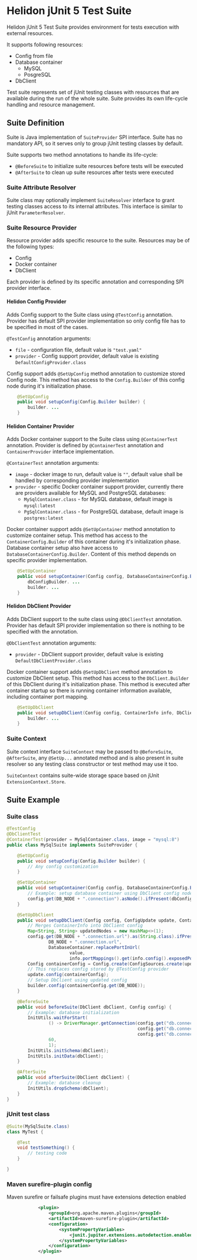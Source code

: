 # Helidon jUnit 5 Test Suite

Helidon jUnit 5 Test Suite provides environment for tests execution with
external resources.

It supports following resources:
 * Config from file
 * Database container
   - MySQL
   - PosgreSQL
 * DbClient

Test suite represents set of jUnit testing classes with resources that are
available during the run of the whole suite. Suite provides its own
life-cycle handling and resource management.

## Suite Definition

Suite is Java implementation of `SuiteProvider` SPI interface. Suite has
no mandatory API, so it serves only to group jUnit testing classes by default.

Suite supports two method annotations to handle its life-cycle:
 * `@BeforeSuite` to initialize suite resources before tests will be executed
 * `@AfterSuite` to clean up suite resources after tests were executed

### Suite Attribute Resolver

Suite class may optionally implement `SuiteResolver` interface to grant testing
classes access to its internal attributes. This interface is similar to jUnit
`ParameterResolver`.

### Suite Resource Provider

Resource provider adds specific resource to the suite. Resources may be
of the following types:
 * Config
 * Docker container
 * DbClient

Each provider is defined by its specific annotation and corresponding
SPI provider interface. 

#### Helidon Config Provider

Adds Config support to the Suite class using `@TestConfig` annotation.
Provider has default SPI provider implementation so only config file has to be
specified in most of the cases.

`@TestConfig` annotation arguments:
 * `file` - configuration file, default value is `"test.yaml"`
 * `provider` - Config support provider, default value is existing
                `DefaultConfigProvider.class`

Config support adds `@SetUpConfig` method annotation to customize stored
Config node. This method has access to the `Config.Builder` of this config node
during it's initialization phase.

```java
    @SetUpConfig
    public void setupConfig(Config.Builder builder) {
        builder. ...
    }
```

#### Helidon Container Provider

Adds Docker container support to the Suite class using `@ContainerTest`
annotation. Provider is defined by `@ContainerTest` annotation and
`ContainerProvider` interface implementation.

`@ContainerTest` annotation arguments:
 * `image` - docker image to run, default value is `""`, default value shall
             be handled by corresponding provider implementation
 * `provider` - specific Docker container support provider, currently there
              are providers available for MySQL and PostgreSQL databases:
   - `MySqlContainer.class` - for MySQL database, default image
                            is `mysql:latest`
   - `PgSqlContainer.class` - for PostgreSQL database, default image
                            is `postgres:latest`

Docker container support adds `@SetUpContainer` method annotation to customize
container setup. This method has access to the `ContainerConfig.Builder`
of this container during it's initialization phase.
Database container setup also have access to `DatabaseContainerConfig.Builder`.
Content of this method depends on specific provider implementation.

```java
    @SetUpContainer
    public void setupContainer(Config config, DatabaseContainerConfig.Builder dbConfigBuilder, ContainerConfig.Builder builder) {
        dbConfigBuilder. ...
        builder. ...
    }
```

#### Helidon DbClient Provider

Adds DbClient support to the suite class using `@DbClientTest` annotation.
Provider has default SPI provider implementation so there is nothing to be
specified with the annotation.

`@DbClientTest` annotation arguments:
 * `provider` - DbClient support provider, default value is existing
              `DefaultDbClientProvider.class`

Docker container support adds `@SetUpDbClient` method annotation to customize
DbClient setup. This method has access to the `DbClient.Builder`
of this DbClient during it's initialization phase.
This method is executed after container startup so there is running container
information available, including container port mapping.

```java
    @SetUpDbClient
    public void setupDbClient(Config config, ContainerInfo info, DbClient.Builder builder) {
        builder. ...
    }
```

### Suite Context

Suite context interface `SuiteContext` may be passed to `@BeforeSuite`,
`@AfterSuite`, any `@SetUp...` annotated method and is also present in suite
resolver so any testing class constructor or test method may use it too. 

`SuiteContext` contains suite-wide storage space based on jUnit
`ExtensionContext.Store`.

## Suite Example

### Suite class

```java
@TestConfig
@DbClientTest
@ContainerTest(provider = MySqlContainer.class, image = "mysql:8")
public class MySqlSuite implements SuiteProvider {

    @SetUpConfig
    public void setupConfig(Config.Builder builder) {
        // Any config customization
    }

    @SetUpContainer
    public void setupContainer(Config config, DatabaseContainerConfig.Builder dbConfigBuilder) {
        // Example: setup database container using DbClient config node
        config.get(DB_NODE + ".connection").asNode().ifPresent(dbConfigBuilder::dbClient);
    }

    @SetUpDbClient
    public void setupDbClient(Config config, ConfigUpdate update, ContainerInfo info, DbClient.Builder builder) {
        // Merges ContainerInfo into DbClient config
        Map<String, String> updatedNodes = new HashMap<>(1);
        config.get(DB_NODE + ".connection.url").as(String.class).ifPresent(value -> updatedNodes.put(
                DB_NODE + ".connection.url",
                DatabaseContainer.replacePortInUrl(
                        value,
                        info.portMappings().get(info.config().exposedPorts()[0]))));
        Config containerConfig = Config.create(ConfigSources.create(updatedNodes), ConfigSources.create(config));
        // This replaces config stored by @TestConfig provider
        update.config(containerConfig);
        // Setup DbClient using updated config
        builder.config(containerConfig.get(DB_NODE));
    }

    @BeforeSuite
    public void beforeSuite(DbClient dbClient, Config config) {
        // Example: database initialization
        InitUtils.waitForStart(
                () -> DriverManager.getConnection(config.get("db.connection.url").asString().get(),
                                                  config.get("db.connection.username").asString().get(),
                                                  config.get("db.connection.password").asString().get()),
                60,
                1);
        InitUtils.initSchema(dbClient);
        InitUtils.initData(dbClient);
    }

    @AfterSuite
    public void afterSuite(DbClient dbClient) {
        // Example: database cleanup
        InitUtils.dropSchema(dbClient);
    }
}
```

### jUnit test class

```java
@Suite(MySqlSuite.class)
class MyTest {

    @Test
    void testSomething() {
        // testing code
    }

}
```

### Maven surefire-plugin config

Maven surefire or failsafe plugins must have extensions detection enabled

```xml
            <plugin>
                <groupId>org.apache.maven.plugins</groupId>
                <artifactId>maven-surefire-plugin</artifactId>
                <configuration>
                    <systemPropertyVariables>
                        <junit.jupiter.extensions.autodetection.enabled>true</junit.jupiter.extensions.autodetection.enabled>
                    </systemPropertyVariables>
                </configuration>
            </plugin>
```

